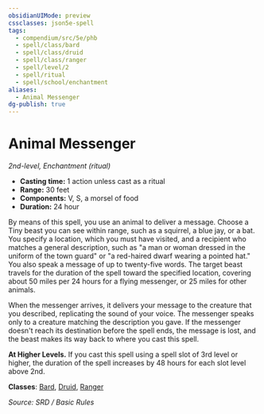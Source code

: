 ```yaml
---
obsidianUIMode: preview
cssclasses: json5e-spell
tags:
  - compendium/src/5e/phb
  - spell/class/bard
  - spell/class/druid
  - spell/class/ranger
  - spell/level/2
  - spell/ritual
  - spell/school/enchantment
aliases:
  - Animal Messenger
dg-publish: true
---
```

# Animal Messenger
*2nd-level, Enchantment (ritual)*  

- **Casting time:** 1 action unless cast as a ritual
- **Range:** 30 feet
- **Components:** V, S, a morsel of food
- **Duration:** 24 hour

By means of this spell, you use an animal to deliver a message. Choose a Tiny beast you can see within range, such as a squirrel, a blue jay, or a bat. You specify a location, which you must have visited, and a recipient who matches a general description, such as "a man or woman dressed in the uniform of the town guard" or "a red-haired dwarf wearing a pointed hat." You also speak a message of up to twenty-five words. The target beast travels for the duration of the spell toward the specified location, covering about 50 miles per 24 hours for a flying messenger, or 25 miles for other animals.

When the messenger arrives, it delivers your message to the creature that you described, replicating the sound of your voice. The messenger speaks only to a creature matching the description you gave. If the messenger doesn't reach its destination before the spell ends, the message is lost, and the beast makes its way back to where you cast this spell.

**At Higher Levels.** If you cast this spell using a spell slot of 3rd level or higher, the duration of the spell increases by 48 hours for each slot level above 2nd.

**Classes**: [Bard](bard.md), [Druid](DND%20Markdown/compendium/classes/Druid/druid.md), [Ranger](ranger.md)

*Source: SRD / Basic Rules*